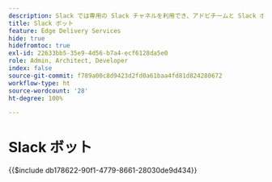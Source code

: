 ```yaml
---
description: Slack では専用の Slack チャネルを利用でき、アドビチームと Slack ボットの両方が質問に答えることができます。
title: Slack ボット
feature: Edge Delivery Services
hide: true
hidefromtoc: true
exl-id: 22633bb5-35e9-4d56-b7a4-ecf6128da5e0
role: Admin, Architect, Developer
index: false
source-git-commit: f789a00c8d9423d2fd0a61baa4fd81d824280672
workflow-type: ht
source-wordcount: '28'
ht-degree: 100%

---
```


# Slack ボット

{{$include db178622-90f1-4779-8661-28030de9d434}}

